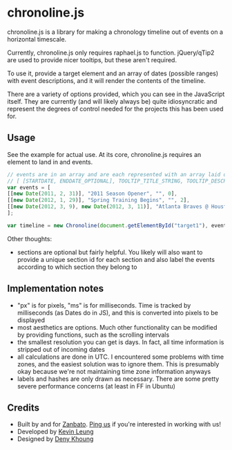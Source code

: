 chronoline.js
=============

chronoline.js is a library for making a chronology timeline out of events on a horizontal timescale.

Currently, chronoline.js only requires raphael.js to function. jQuery/qTip2 are used to provide nicer tooltips, but these aren't required.

To use it, provide a target element and an array of dates (possible ranges) with event descriptions, and it will render the contents of the timeline.

There are a variety of options provided, which you can see in the JavaScript itself. They are currently (and will likely always be) quite idiosyncratic and represent the degrees of control needed for the projects this has been used for.

Usage
-----
See the example for actual use. At its core, chronoline.js requires an element to land in and events.
```javascript
// events are in an array and are each represented with an array laid out as
// [ [STARTDATE, ENDDATE_OPTIONAL], TOOLTIP_TITLE_STRING, TOOLTIP_DESCRIPTION_OPTIONAL, SECTION_ID_OPTIONAL ]
var events = [
[[new Date(2011, 2, 31)], "2011 Season Opener", "", 0],
[[new Date(2012, 1, 29)], "Spring Training Begins", "", 2],
[[new Date(2012, 3, 9), new Date(2012, 3, 11)], "Atlanta Braves @ Houston Astros", "", 1]
];

var timeline = new Chronoline(document.getElementById("target1"), events, {});
```

Other thoughts:
* sections are optional but fairly helpful. You likely will also want to provide a unique section id for each section and also label the events according to which section they belong to


Implementation notes
--------------------
* "px" is for pixels, "ms" is for milliseconds. Time is tracked by milliseconds (as Dates do in JS), and this is converted into pixels to be displayed
* most aesthetics are options. Much other functionality can be modified by providing functions, such as the scrolling intervals
* the smallest resolution you can get is days. In fact, all time information is stripped out of incoming dates
* all calculations are done in UTC. I encountered some problems with time zones, and the easiest solution was to ignore them. This is presumably okay because we're not maintaining time zone information anyways
* labels and hashes are only drawn as necessary. There are some pretty severe performance concerns (at least in FF in Ubuntu)

Credits
-------
* Built by and for [Zanbato](https://zanbato.com). [Ping us](https://zanbato.com/careers/) if you're interested in working with us!
* Developed by [Kevin Leung](http://kevinleung.com)
* Designed by [Deny Khoung](http://twitter.com/#!/denykhoung)